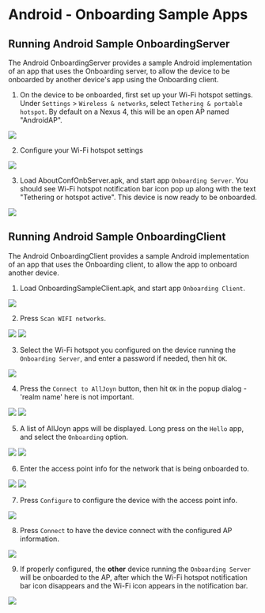 # Android - Onboarding Sample Apps

## Running Android Sample OnboardingServer
The Android OnboardingServer provides a sample Android implementation of an app that uses the Onboarding server, to allow the device to be onboarded by another device's app using the Onboarding client.

1. On the device to be onboarded, first set up your Wi-Fi hotspot settings.   Under `Settings` > `Wireless & networks`, select `Tethering & portable hotspot`.  By default on a Nexus 4, this will be an open AP named "AndroidAP".

  ![][1.TetheringAndPortableHotspot]

2. Configure your Wi-Fi hotspot settings

  ![][2.SetUpWiFiHotspot]

3. Load AboutConfOnbServer.apk, and start app `Onboarding Server`.  You should see Wi-Fi hotspot notification bar icon pop up along with the text "Tethering or hotspot active".  This device is now ready to be onboarded.

  ![][3.StartAppEnableHotspot]


## Running Android Sample OnboardingClient
The Android OnboardingClient provides a sample Android implementation of an app that uses the Onboarding client, to allow the app to onboard another device.

1. Load OnboardingSampleClient.apk, and start app `Onboarding Client`.

  ![][1.StartScreen]

2. Press `Scan WIFI networks`.

  ![][2.ScanNetworks]
  ![][3.NetworkList]

3. Select the Wi-Fi hotspot you configured on the device running the `Onboarding Server`, and enter a password if needed, then hit `OK`.

  ![][4.EnterAccessPointPasswordIfNeeded]

4. Press the `Connect to AllJoyn` button, then hit `OK` in the popup dialog - 'realm name' here is not important.

  ![][5.ChooseNetwork]
  ![][6.PressedConnectToAllJoyn]

5. A list of AllJoyn apps will be displayed.  Long press on the `Hello` app, and select the `Onboarding` option.

  ![][7.DeviceList]
  ![][8.LongPressOnDevice]

6. Enter the access point info for the network that is being onboarded to.

  ![][9.SelectOnboarding]
  ![][10.EnterAccessPointInfoToOnboardTo]

7. Press `Configure` to configure the device with the access point info.

  ![][11.PressConfigure]

8. Press `Connect` to have the device connect with the configured AP information.

  ![][12.PressConnect]

9. If properly configured, the __other__ device running the `Onboarding Server` will be onboarded to the AP, after which the Wi-Fi hotspot notification bar icon disappears and the Wi-Fi icon appears in the notification bar.

  ![][4.OnboardedSuccessfully]

[1.TetheringAndPortableHotspot]: /files/develop/run-sample-apps/android-onboardingserver-sample/1.TetheringAndPortableHotspot.png
[2.SetUpWiFiHotspot]: /files/develop/run-sample-apps/android-onboardingserver-sample/2.SetUpWiFiHotspot.png
[3.StartAppEnableHotspot]: /files/develop/run-sample-apps/android-onboardingserver-sample/3.StartAppEnableHotspot.png
[4.OnboardedSuccessfully]: /files/develop/run-sample-apps/android-onboardingserver-sample/4.OnboardedSuccessfully.png

[1.StartScreen]: /files/develop/run-sample-apps/android-onboardingclient-sample/1.StartScreen.png
[2.ScanNetworks]: /files/develop/run-sample-apps/android-onboardingclient-sample/2.ScanNetworks.png
[3.NetworkList]: /files/develop/run-sample-apps/android-onboardingclient-sample/3.NetworkList.png
[4.EnterAccessPointPasswordIfNeeded]: /files/develop/run-sample-apps/android-onboardingclient-sample/4.EnterAccessPointPasswordIfNeeded.png
[5.ChooseNetwork]: /files/develop/run-sample-apps/android-onboardingclient-sample/5.ChooseNetwork.png
[6.PressedConnectToAllJoyn]: /files/develop/run-sample-apps/android-onboardingclient-sample/6.PressedConnectToAllJoyn.png
[7.DeviceList]: /files/develop/run-sample-apps/android-onboardingclient-sample/7.DeviceList.png
[8.LongPressOnDevice]: /files/develop/run-sample-apps/android-onboardingclient-sample/8.LongPressOnDevice.png
[9.SelectOnboarding]: /files/develop/run-sample-apps/android-onboardingclient-sample/9.SelectOnboarding.png
[10.EnterAccessPointInfoToOnboardTo]: /files/develop/run-sample-apps/android-onboardingclient-sample/10.EnterAccessPointInfoToOnboardTo.png
[11.PressConfigure]: /files/develop/run-sample-apps/android-onboardingclient-sample/11.PressConfigure.png
[12.PressConnect]: /files/develop/run-sample-apps/android-onboardingclient-sample/12.PressConnect.png
